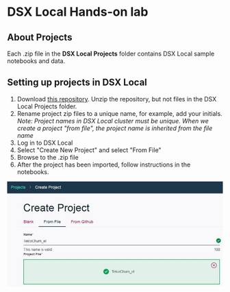 # DSX Local Hands-on lab

## About Projects
Each .zip file in the **DSX Local Projects** folder contains DSX Local sample notebooks and data. 

## Setting up projects in DSX Local
1. Download [this repository](https://codeload.github.com/elenalowery/DSX_Local_Workshop/zip/master). Unzip the repository, but not files in the DSX Local Projects folder. 
2. Rename project zip files to a unique name, for example, add your initials. 
   *Note: Project names in DSX Local cluster must be unique. When we create a project "from file", the project name is inherited from the file name* 
3. Log in to DSX Local
4. Select "Create New Project" and select "From File"
5. Browse to the .zip file
6. After the project has been imported, follow instructions in the notebooks.

![ProjectFromFile](/img/CreateProjectFromFile.JPG?raw=true)
